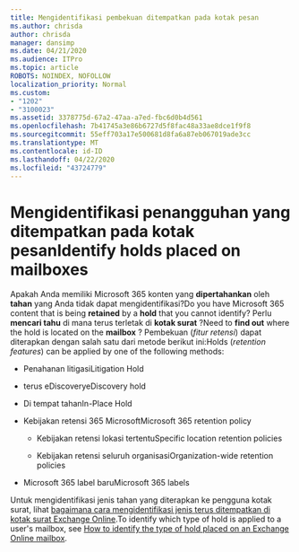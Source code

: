 ```yaml
---
title: Mengidentifikasi pembekuan ditempatkan pada kotak pesan
ms.author: chrisda
author: chrisda
manager: dansimp
ms.date: 04/21/2020
ms.audience: ITPro
ms.topic: article
ROBOTS: NOINDEX, NOFOLLOW
localization_priority: Normal
ms.custom:
- "1202"
- "3100023"
ms.assetid: 3378775d-67a2-47aa-a7ed-fbc6d0b4d561
ms.openlocfilehash: 7b41745a3e86b6727d5f8fac48a33ae8dce1f9f8
ms.sourcegitcommit: 55eff703a17e500681d8fa6a87eb067019ade3cc
ms.translationtype: MT
ms.contentlocale: id-ID
ms.lasthandoff: 04/22/2020
ms.locfileid: "43724779"
---
```

# <a name="identify-holds-placed-on-mailboxes"></a><span data-ttu-id="94719-102">Mengidentifikasi penangguhan yang ditempatkan pada kotak pesan</span><span class="sxs-lookup"><span data-stu-id="94719-102">Identify holds placed on mailboxes</span></span>

<span data-ttu-id="94719-103">Apakah Anda memiliki Microsoft 365 konten yang **dipertahankan** oleh **tahan** yang Anda tidak dapat mengidentifikasi?</span><span class="sxs-lookup"><span data-stu-id="94719-103">Do you have Microsoft 365 content that is being **retained** by a **hold** that you cannot identify?</span></span> <span data-ttu-id="94719-104">Perlu **mencari tahu** di mana terus terletak di **kotak surat** ?</span><span class="sxs-lookup"><span data-stu-id="94719-104">Need to **find out** where the hold is located on the **mailbox** ?</span></span> <span data-ttu-id="94719-105">Pembekuan (*fitur retensi*) dapat diterapkan dengan salah satu dari metode berikut ini:</span><span class="sxs-lookup"><span data-stu-id="94719-105">Holds (*retention features*) can be applied by one of the following methods:</span></span>
  
- <span data-ttu-id="94719-106">Penahanan litigasi</span><span class="sxs-lookup"><span data-stu-id="94719-106">Litigation Hold</span></span>

- <span data-ttu-id="94719-107">terus eDiscovery</span><span class="sxs-lookup"><span data-stu-id="94719-107">eDiscovery hold</span></span>

- <span data-ttu-id="94719-108">Di tempat tahan</span><span class="sxs-lookup"><span data-stu-id="94719-108">In-Place Hold</span></span>

- <span data-ttu-id="94719-109">Kebijakan retensi 365 Microsoft</span><span class="sxs-lookup"><span data-stu-id="94719-109">Microsoft 365 retention policy</span></span> 

  - <span data-ttu-id="94719-110">Kebijakan retensi lokasi tertentu</span><span class="sxs-lookup"><span data-stu-id="94719-110">Specific location retention policies</span></span>

  - <span data-ttu-id="94719-111">Kebijakan retensi seluruh organisasi</span><span class="sxs-lookup"><span data-stu-id="94719-111">Organization-wide retention policies</span></span>

- <span data-ttu-id="94719-112">Microsoft 365 label baru</span><span class="sxs-lookup"><span data-stu-id="94719-112">Microsoft 365 labels</span></span>

<span data-ttu-id="94719-113">Untuk mengidentifikasi jenis tahan yang diterapkan ke pengguna kotak surat, lihat [bagaimana cara mengidentifikasi jenis terus ditempatkan di kotak surat Exchange Online](https://docs.microsoft.com/office365/securitycompliance/identify-a-hold-on-an-exchange-online-mailbox).</span><span class="sxs-lookup"><span data-stu-id="94719-113">To identify which type of hold is applied to a user's mailbox, see [How to identify the type of hold placed on an Exchange Online mailbox](https://docs.microsoft.com/office365/securitycompliance/identify-a-hold-on-an-exchange-online-mailbox).</span></span>
